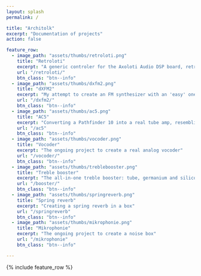```yaml
---
layout: splash
permalink: /

title: "Architolk"
excerpt: "Documentation of projects"
action: false

feature_row:
  - image_path: "assets/thumbs/retroloti.png"
    title: "Retroloti"
    excerpt: "A generic controler for the Axoloti Audio DSP board, retro style"
    url: "/retroloti/"
    btn_class: "btn--info"
  - image_path: "assets/thumbs/dxfm2.png"
    title: "dXFM2"
    excerpt: "My attempt to create an FM synthesizer with an 'easy' one-know-one-function interface"
    url: "/dxfm2/"
    btn_class: "btn--info"
  - image_path: "assets/thumbs/ac5.png"
    title: "AC5"
    excerpt: "Converting a Pathfinder 10 into a real tube amp, resembling the '60s VOX style AC amps"
    url: "/ac5"
    btn_class: "btn--info"
  - image_path: "assets/thumbs/vocoder.png"
    title: "Vocoder"
    excerpt: "The ongoing project to create a real analog vocoder"
    url: "/vocoder/"
    btn_class: "btn--info"
  - image_path: "assets/thumbs/treblebooster.png"
    title: "Treble booster"
    excerpt: "The all-in-one treble booster: tube, germanium and silicon all in one box"
    url: "/booster/"
    btn_class: "btn--info"
  - image_path: "assets/thumbs/springreverb.png"
    title: "Spring reverb"
    excerpt: "Creating a spring reverb in a box"
    url: "/springreverb"
    btn_class: "btn--info"
  - image_path: "assets/thumbs/mikrophonie.png"
    title: "Mikrophonie"
    excerpt: "The ongoing project to create a noise box"
    url: "/mikrophonie"
    btn_class: "btn--info"

---
```

{% include feature_row %}
